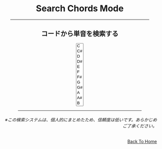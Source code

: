 <html lang="ja">
  <head>
    <meta charset="UTF-8">
  </head>
  <body>
    <div align="center">
      <h1>Search Chords Mode</h1>
      <hr size="2" width="90%" align="center" color="blue">
      <h2>コードから単音を検索する</h2>
      <select name="root" size="12">
        <option value="C">C</option>
        <option value="C#">C#</option>
        <option value="D">D</option>
        <option value="D#">D#</option>
        <option value="E">E</option>
        <option value="F">F</option>
        <option value="F#">F#</option>
        <option value="G">G</option>
        <option value="G#">G#</option>
        <option value="A">A</option>
        <option value="A#">A#</option>
        <option value="B">B</option>
      </select>
      <hr size="2" width="80%" align="center" color="orange">
      <h6 align="right">※この検索システムは、個人的にまとめたため、信頼度は低いです。あらかじめご了承ください。</h6>
    </div>
    <div align="right">
      <a href="https://takajo-soft08.github.io/SearchChord/">
         Back To Home
      </a>
    </div>
  </body>
</html>
